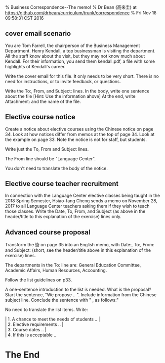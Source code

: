% Business Correspondence--The memo!
% Dr Bean (高來圭) at https://github.com/drbean/curriculum/trunk/correspondence
% Fri Nov 18 09:58:31 CST 2016

## cover email scenario

You are Tom Farrell, the chairperson of the Business Management Department. Henry Kendall, a top businessman is visiting the department. All   the staff know about the visit, but they may not know much about Kendall. For their information, you send them kendall.pdf, a file with some highlights of Kendall's career.

Write the cover email for this file. It only needs to be very short. There is no need for instructions, or to invite feedback, or questions.

Write the To:, From, and Subject: lines. In the body, write one sentence about the file [Hint: Use the information ahove] At the end, write    Attachment: and the name of the file.


## Elective course notice

Create a notice about elective courses using the Chinese notice on page 34.
Look at how notices differ from memos at the top of page 34.
Look at the example on page 33. Note the notice is not for staff, but students.

Write just the To, From and Subject lines.

The From line should be "Language Center".

You don't need to translate the body of the notice.

## Elective course teacher recruitment

In connection with the Language Center elective classes being taught in the 2018 Spring Semester, Hsiao-fang Cheng sends a memo on November 28, 2017 to all Language Center teachers asking them if they wish to teach those classes. Write the Date, To, From, and Subject (as above in the header/title to this explanation of the exercise) lines only.

## Advanced course proposal

Transform the 簽 on page 35 into an English memo, with Date:, To:, From: and Subject: (short, see the header/title above in this explanation of the exercise) lines. 

The departments in the To: line are: General Education Committee, Academic Affairs, Human Resources, Accounting.

Follow the list guidelines on p33.

A one-sentence introduction to the list is needed. What is the proposal? Start the sentence, "We propose .. ". Include information from the Chinese subject line. Conclude the sentence with " , as follows:"

No need to translate the list items. Write:

|	1. A chance to meet the needs of students ..
|	
|	2. Elective requirements ..
|	
|	3. Course dates ..
|	
|	4. If this is acceptable ..

# The End
